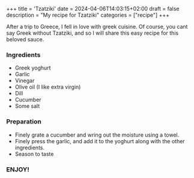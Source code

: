 +++
title = 'Tzatziki'
date = 2024-04-06T14:03:15+02:00
draft = false
description = "My recipe for Tzatziki"
categories = ["recipe"]
+++

After a trip to Greece, I fell in love with greek cuisine. Of course, you cant say Greek without Tzatziki, and so I will share this easy recipe for this beloved sauce.

### Ingredients
* Greek yoghurt
* Garlic
* Vinegar 
* Olive oil (I like extra virgin)
* Dill
* Cucumber 
* Some salt

### Preparation 
* Finely grate a cucumber and wring out the moisture using a towel. 
* Finely press the garlic, and add it to the yoghurt along with the other ingredients. 
* Season to taste

### ENJOY!




